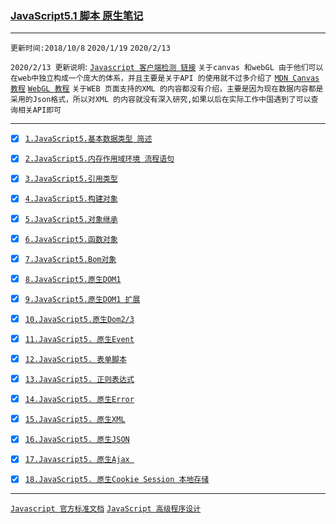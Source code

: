### [JavaScript5.1 脚本 原生笔记](https://developer.mozilla.org/en-US/docs/Web/JavaScript) 

-----
`更新时间:2018/10/8` `2020/1/19` `2020/2/13`

`2020/2/13 更新说明`: [`Javascript 客户端检测 链接`](./JavaScriptCheck.md) `关于canvas 和webGL 由于他们可以在web中独立构成一个庞大的体系，并且主要是关于API 的使用就不过多介绍了` [`MDN Canvas教程`](https://developer.mozilla.org/zh-CN/docs/Web/API/Canvas_API/Tutorial)  [`WebGL 教程`](https://developer.mozilla.org/zh-CN/docs/Web/API/WebGL_API) `关于WEB 页面支持的XML 的内容都没有介绍，主要是因为现在数据内容都是采用的Json格式，所以对XML 的内容就没有深入研究,如果以后在实际工作中国遇到了可以查询相关API即可`

-----

* [x] [`1.JavaScript5.基本数据类型 简述`](./JavaScriptDateType.md)

* [x] [`2.JavaScript5.内存作用域环境 流程语句`](./JavaScriptVariable.md)

* [x] [`3.JavaScript5.引用类型`](./JavaScriptObject.md)

* [x] [`4.JavaScript5.构建对象`](./JavaScriptOO.md)

* [x] [`5.JavaScript5.对象继承`](./JavaScriptOOExtend.md)
 
* [x] [`6.JavaScript5.函数对象`](./JavaScriptFunction.md)

* [x] [`7.JavaScript5.Bom对象`](./JavaScriptBom.md)

* [x] [`8.JavaScript5.原生DOM1`](./JavaScriptDom1.md)

* [x] [`9.JavaScript5.原生DOM1 扩展`](./JavaScriptDom2.md)

* [x] [`10.JavaScript5.原生Dom2/3`](./JavaScriptDom3.md)

* [x] [`11.JavaScript5. 原生Event`](./JavaScriptEvent.md)

* [x] [`12.JavaScript5. 表单脚本`](./JavaScriptForm.md)

* [x] [`13.JavaScript5. 正则表达式`](./JavascriptRegExp.md)

* [x] [`14.JavaScript5. 原生Error`](./ErrorHandling.md)

* [x] [`15.JavaScript5. 原生XML`](./JavaScriptXML.md)

* [x] [`16.JavaScript5. 原生JSON` ](./JavaScriptJson.md)

* [x] [`17.Javascript5. 原生Ajax `](./JavaScriptAjax.md)

* [x] [`18.JavaScript5. 原生Cookie Session 本地存储`](./JavaScriptLocalSC.md)

------
[`Javascript 官方标准文档`](https://developer.mozilla.org/en-US/docs/Web/JavaScript)  [`JavaScript 高级程序设计`](https://www.baidu.com/s?ie=utf8&f=8&rsv_bp=1&tn=baidu&wd=JavaScript%20%E9%AB%98%E7%BA%A7%E7%A8%8B%E5%BA%8F%E8%AE%BE%E8%AE%A1%20PDF&oq=JavaScript%2520%25E9%25AB%2598%25E7%25BA%25A7%25E7%25A8%258B%25E5%25BA%258F%25E8%25AE%25BE%25E8%25AE%25A1&rsv_pq=dc0e49010000b180&rsv_t=2d7ejtSsBBG6FGnURtMwmZPnaQ4WrrJLvG0UOqoudhPmoHZg03gEjSJ%2FgFg&rqlang=cn&rsv_enter=1&rsv_sug3=5&rsv_sug1=1&rsv_sug7=000&rsv_sug2=0&inputT=1466&rsv_sug4=1633&rsv_sug=1)
